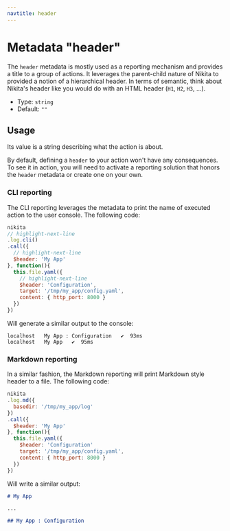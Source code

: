 ```yaml
---
navtitle: header
---
```


# Metadata "header"

The `header` metadata is mostly used as a reporting mechanism and provides a title to a group of actions. It leverages the parent-child nature of Nikita to provided a notion of a hierarchical header. In terms of semantic, think about Nikita's header like you would do with an HTML header (`H1`, `H2`, `H3`, ...).

* Type: `string`
* Default: `""`

## Usage

Its value is a string describing what the action is about.

By default, defining a `header` to your action won't have any consequences. To see it in action, you will need to activate a reporting solution that honors the `header` metadata or create one on your own.

### CLI reporting

The CLI reporting leverages the metadata to print the name of executed action to the user console. The following code:

 ```js
 nikita
 // highlight-next-line
 .log.cli()
 .call({
   // highlight-next-line
   $header: 'My App'
 }, function(){
   this.file.yaml({
     // highlight-next-line
     $header: 'Configuration',
     target: '/tmp/my_app/config.yaml',
     content: { http_port: 8000 }
   })
 })
 ```

Will generate a similar output to the console:

```
localhost   My App : Configuration   ✔  93ms
localhost   My App   ✔  95ms
```

### Markdown reporting

In a similar fashion, the Markdown reporting will print Markdown style header to a file. The following code:

```js
nikita
.log.md({
  basedir: '/tmp/my_app/log'
})
.call({
  $header: 'My App'
}, function(){
  this.file.yaml({
    $header: 'Configuration'
    target: '/tmp/my_app/config.yaml',
    content: { http_port: 8000 }
  })
})
```

Will write a similar output:

```md
# My App

...

## My App : Configuration
```
